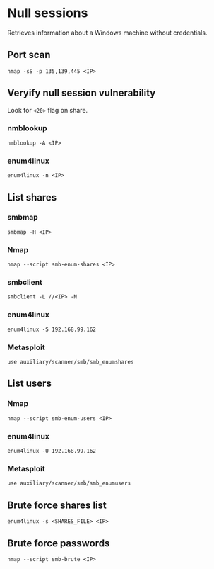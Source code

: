 # Null sessions
Retrieves information about a Windows machine without credentials.

## Port scan

`nmap -sS -p 135,139,445 <IP>`

## Veryify null session vulnerability

Look for `<20>` flag on share.

### nmblookup

`nmblookup -A <IP>`

### enum4linux

`enum4linux -n <IP>`

## List shares

### smbmap

`smbmap -H <IP>`

### Nmap

`nmap --script smb-enum-shares <IP>`

### smbclient

`smbclient -L //<IP> -N`

### enum4linux

`enum4linux -S 192.168.99.162`

### Metasploit

`use auxiliary/scanner/smb/smb_enumshares`

## List users

### Nmap

`nmap --script smb-enum-users <IP>`

### enum4linux

`enum4linux -U 192.168.99.162`

### Metasploit

`use auxiliary/scanner/smb/smb_enumusers`

## Brute force shares list

`enum4linux -s <SHARES_FILE> <IP>`

## Brute force passwords

`nmap --script smb-brute <IP>`